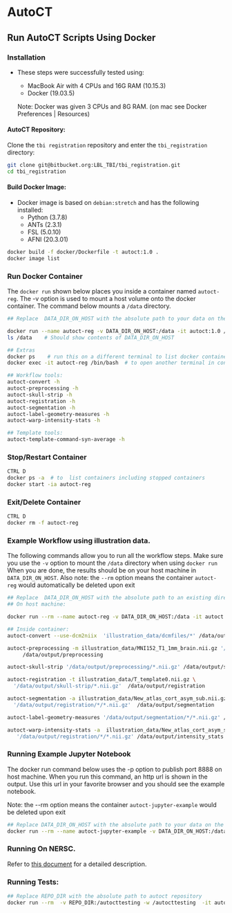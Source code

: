 # AutoCT

## Run AutoCT Scripts Using Docker

### Installation

- These steps were successfully tested using:
    - MacBook Air with 4 CPUs and 16G RAM (10.15.3)
    - Docker (19.03.5)
    
    Note: Docker was given 3 CPUs and 8G RAM. (on mac see Docker Preferences | Resources)

#### AutoCT Repository:

Clone the `tbi registration` repository and enter the `tbi_registration` directory:

```sh
git clone git@bitbucket.org:LBL_TBI/tbi_registration.git
cd tbi_registration
```

#### Build Docker Image:

- Docker image is based on `debian:stretch` and has the following installed:
    - Python (3.7.8)
    - ANTs (2.3.1)
    - FSL (5.0.10)
    - AFNI (20.3.01)

```sh
docker build -f docker/Dockerfile -t autoct:1.0 .
docker image list
```

### Run Docker Container

The `docker run` shown below places you inside a container named `autoct-reg`. The -v option is used to mount a host 
volume onto the docker container. The command below mounts  a `/data` directory.

```sh
## Replace  DATA_DIR_ON_HOST with the absolute path to your data on the host machine

docker run --name autoct-reg -v DATA_DIR_ON_HOST:/data -it autoct:1.0 /bin/bash
ls /data    # Should show contents of DATA_DIR_ON_HOST 

## Extras
docker ps    # run this on a different terminal to list docker containers
docker exec -it autoct-reg /bin/bash  # to open another terminal in container. 

## Workflow tools:
autoct-convert -h
autoct-preprocessing -h
autoct-skull-strip -h
autoct-registration -h
autoct-segmentation -h
autoct-label-geometry-measures -h 
autoct-warp-intensity-stats -h

## Template tools:
autoct-template-command-syn-average -h 
```

### Stop/Restart Container

```sh
CTRL D
docker ps -a  # to  list containers including stopped containers
docker start -ia autoct-reg
```

### Exit/Delete Container

```sh
CTRL D
docker rm -f autoct-reg 
```
### Example Workflow using illustration data.

The following commands allow you to run all the workflow steps. 
Make sure you use the `-v` option to mount the `/data` directory when using `docker run`
When you are done, the results should be on your host machine in  `DATA_DIR_ON_HOST`.
Also note: the `--rm` option means the container `autoct-reg` would automatically be deleted upon exit

```sh
## Replace  DATA_DIR_ON_HOST with the absolute path to an existing directory on the host machine
## On host machine: 

docker run --rm --name autoct-reg -v DATA_DIR_ON_HOST:/data -it autoct:1.0 /bin/bash

## Inside container:
autoct-convert --use-dcm2niix  'illustration_data/dcmfiles/*' /data/output/convert

autoct-preprocessing -m illustration_data/MNI152_T1_1mm_brain.nii.gz '/data/output/convert/*.nii.gz' \
     /data/output/preprocessing

autoct-skull-strip '/data/output/preprocessing/*.nii.gz' /data/output/skull-strip

autoct-registration -t illustration_data/T_template0.nii.gz \
  '/data/output/skull-strip/*.nii.gz'  /data/output/registration

autoct-segmentation -a illustration_data/New_atlas_cort_asym_sub.nii.gz  \
  '/data/output/registration/*/*.nii.gz'  /data/output/segmentation

autoct-label-geometry-measures '/data/output/segmentation/*/*.nii.gz' /data/output/geometry_measures

autoct-warp-intensity-stats -a  illustration_data/New_atlas_cort_asym_sub.nii.gz \
   '/data/output/registration/*/*.nii.gz' /data/output/intensity_stats
```

### Running Example Jupyter Notebook

The docker run command below uses the -p option to publish port 8888 on host machine. 
When you run this command,  an http url is shown in the output. 
Use this url in your favorite browser and you should see the example notebook.

Note: the --rm option means the container `autoct-jupyter-example` would be deleted upon exit

```sh
## Replace DATA_DIR_ON_HOST with the absolute path to your data on the host machine
docker run --rm --name autoct-jupyter-example -v DATA_DIR_ON_HOST:/data -p 8888:8888 -it autoct:1.0 
```
### Running On NERSC.

Refer to [this document](./nersc.md) for a detailed description.

### Running Tests:
```sh
## Replace REPO_DIR with the absolute path to autoct repository
docker run --rm  -v REPO_DIR:/autocttesting -w /autocttesting  -it autoct:1.0  pytest tests
```

